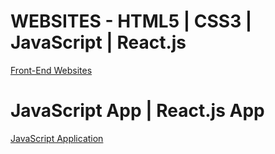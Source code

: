 # WEBSITES -  HTML5 | CSS3 | JavaScript | React.js

[Front-End Websites](https://github.com/lucasrenandns/frontend-websites)

# JavaScript App | React.js App

[JavaScript Application](https://github.com/lucasrenandns/js-application)
